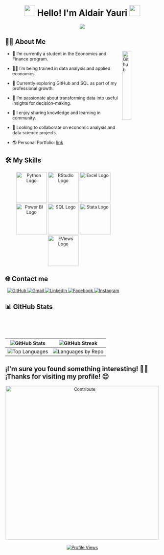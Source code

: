 <h1 align="center"><img src="https://media.giphy.com/media/hvRJCLFzcasrR4ia7z/giphy.gif" width="35"> Hello! I'm <b>Aldair Yauri</b> <img src="https://media.giphy.com/media/hvRJCLFzcasrR4ia7z/giphy.gif" width="35"></h1>

<p align="center">
  <a href="https://github.com/DenverCoder1/readme-typing-svg">
    <img src="https://readme-typing-svg.herokuapp.com?font=Fira+Code&color=FFFFFF&size=24&center=true&vCenter=true&width=500&lines=💼+Economist;📊+Data+Analyst;📁+Project+Management;🚀+Always+Learning!">
  </a>
</p>

## 👨‍💻 About Me  

<img width="24%" align="right" alt="Github" src="https://media.giphy.com/media/M9gbBd9nbDrOTu1Mqx/giphy.gif" />

- 💚 I’m currently a student in the Economics and Finance program.

- 🧑‍🎓 I’m being trained in data analysis and applied economics.

- 🌱 Currently exploring GitHub and SQL as part of my professional growth.

- 👋 I’m passionate about transforming data into useful insights for decision-making.

- 💬 I enjoy sharing knowledge and learning in community.

- 🤝 Looking to collaborate on economic analysis and data science projects.

- 🌎 Personal Portfolio: [link](https://sites.google.com/view/aldairyauri-portafolio/inicio)

## 🛠️ My Skills

<div align="center">

  <!-- Python -->
  <img src="https://images.vexels.com/media/users/3/166477/isolated/lists/9bb722f0e85ddbc1ce0f064534fd2311-icono-del-lenguaje-de-programacion-python.png" alt="Python Logo" width="100"/>

  <!-- RStudio -->
  <img src="https://res.cloudinary.com/dqlkl1lsk/image/upload/v1749756365/R-studio_ucx76s.png" alt="RStudio Logo" width="100"/>

  <!-- Excel -->
  <img src="https://res.cloudinary.com/dqlkl1lsk/image/upload/v1749756962/excel_1_rbotkz.png" alt="Excel Logo" width="100"/>

  <!-- Power BI -->
  <img src="https://res.cloudinary.com/dqlkl1lsk/image/upload/v1749756962/power_1_xzidiv.png" alt="Power BI Logo" width="100"/>

  <!-- SQL -->
  <img src="https://res.cloudinary.com/dqlkl1lsk/image/upload/v1749756962/sql_1_ffyllp.png" alt="SQL Logo" width="100"/>

  <!-- Stata -->
  <img src="https://res.cloudinary.com/dqlkl1lsk/image/upload/v1749757308/stata_obksjb.png" alt="Stata Logo" width="100"/>

  <!-- EViews -->
  <img src="https://res.cloudinary.com/dqlkl1lsk/image/upload/v1749756963/eviews_1_ndyzos.png" alt="EViews Logo" width="100"/>

</div>

## 🌐 Contact me

<div align="center">

  <a href="https://github.com/Aldair2612" target="_blank">
    <img src="https://img.shields.io/badge/GitHub-100000?style=for-the-badge&logo=github&logoColor=white" alt="GitHub">
  </a>

  <a href="mailto:yaurialdair@gmail.com" target="_blank">
    <img src="https://img.shields.io/badge/Gmail-D14836?style=for-the-badge&logo=gmail&logoColor=white" alt="Gmail">
  </a>

  <a href="https://www.linkedin.com/in/aldair-jesus-yauri-altamirano-0188b3294/" target="_blank">
    <img src="https://img.shields.io/badge/LinkedIn-0077B5?style=for-the-badge&logo=linkedin&logoColor=white" alt="LinkedIn">
  </a>

  <a href="https://www.facebook.com/profile.php?id=61576781705466" target="_blank">
    <img src="https://img.shields.io/badge/Facebook-1877F2?style=for-the-badge&logo=facebook&logoColor=white" alt="Facebook">
  </a>

  <a href="https://www.instagram.com/aldair_yauri_26" target="_blank">
    <img src="https://img.shields.io/badge/Instagram-E4405F?style=for-the-badge&logo=instagram&logoColor=white" alt="Instagram">
  </a>

</div>

## 📊 **GitHub Stats**

| ![GitHub Stats](https://github-readme-stats.vercel.app/api?username=Aldair2612&show_icons=true&theme=tokyonight&cache_seconds=1800) | ![GitHub Streak](https://github-readme-streak-stats.vercel.app/?user=Aldair2612&theme=tokyonight&hide_border=false) |
| --- | --- |
| ![Top Languages](https://github-readme-stats.vercel.app/api/top-langs/?username=Aldair2612&theme=tokyonight&layout=compact&langs_count=6&hide_progress=false) | ![Languages by Repo](https://github-profile-summary-cards.vercel.app/api/cards/repos-per-language?username=Aldair2612&theme=radical) |


## ¡I'm sure you found something interesting! 👨‍💻 ¡Thanks for visiting my profile! 😊

<div align="center">
  <img src="https://i.pinimg.com/originals/f3/b9/e5/f3b9e509a32fbf25a3529c4f4b6f2441.gif" alt="Contribute" width="500" />
</div>


<br>

<div align="center">
  <a href="https://github.com/Aldair2612">
    <img src="https://komarev.com/ghpvc/?username=Aldair2612&label=Profile%20Views&color=blueviolet&style=for-the-badge" alt="Profile Views" />
  </a>
</div>
